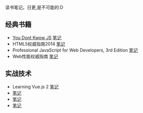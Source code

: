 读书笔记。日更,是不可能的:D

## 经典书籍
+ [You Dont Kwow JS](https://github.com/getify/You-Dont-Know-JS/tree/1st-ed)  [笔记]()
+ HTML5权威指南2014  [笔记]()
+ Professional JavaScript for Web Developers, 3rd Edition  [笔记]()
+ Web性能权威指南  [笔记](./Web性能权威指南.md)

## 实战技术
+  Learning Vue.js 2 [笔记]()
+   [笔记]()
+   [笔记]()
+   [笔记]()
